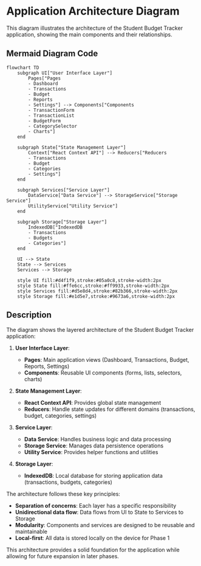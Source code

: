 # Application Architecture Diagram

This diagram illustrates the architecture of the Student Budget Tracker application, showing the main components and their relationships.

## Mermaid Diagram Code

```mermaid
flowchart TD
    subgraph UI["User Interface Layer"]
        Pages["Pages
        - Dashboard
        - Transactions
        - Budget
        - Reports
        - Settings"] --> Components["Components
        - TransactionForm
        - TransactionList
        - BudgetForm
        - CategorySelector
        - Charts"]
    end

    subgraph State["State Management Layer"]
        Context["React Context API"] --> Reducers["Reducers
        - Transactions
        - Budget
        - Categories
        - Settings"]
    end

    subgraph Services["Service Layer"]
        DataService["Data Service"] --> StorageService["Storage Service"]
        UtilityService["Utility Service"]
    end

    subgraph Storage["Storage Layer"]
        IndexedDB["IndexedDB
        - Transactions
        - Budgets
        - Categories"]
    end

    UI --> State
    State --> Services
    Services --> Storage

    style UI fill:#d4f1f9,stroke:#05a0c8,stroke-width:2px
    style State fill:#ffe6cc,stroke:#ff9933,stroke-width:2px
    style Services fill:#d5e8d4,stroke:#82b366,stroke-width:2px
    style Storage fill:#e1d5e7,stroke:#9673a6,stroke-width:2px
```

## Description

The diagram shows the layered architecture of the Student Budget Tracker application:

1. **User Interface Layer**:
   - **Pages**: Main application views (Dashboard, Transactions, Budget, Reports, Settings)
   - **Components**: Reusable UI components (forms, lists, selectors, charts)

2. **State Management Layer**:
   - **React Context API**: Provides global state management
   - **Reducers**: Handle state updates for different domains (transactions, budget, categories, settings)

3. **Service Layer**:
   - **Data Service**: Handles business logic and data processing
   - **Storage Service**: Manages data persistence operations
   - **Utility Service**: Provides helper functions and utilities

4. **Storage Layer**:
   - **IndexedDB**: Local database for storing application data (transactions, budgets, categories)

The architecture follows these key principles:

- **Separation of concerns**: Each layer has a specific responsibility
- **Unidirectional data flow**: Data flows from UI to State to Services to Storage
- **Modularity**: Components and services are designed to be reusable and maintainable
- **Local-first**: All data is stored locally on the device for Phase 1

This architecture provides a solid foundation for the application while allowing for future expansion in later phases.

